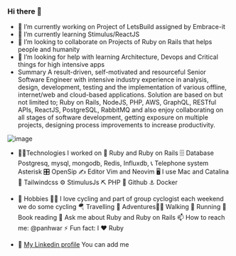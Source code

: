 ### Hi there 👋
- 🔭 I’m currently working on Project of LetsBuild assigned by Embrace-it
- 🌱 I’m currently learning Stimulus/ReactJS
- 👯 I’m looking to collaborate on Projects of Ruby on Rails that helps people and humanity
- 🤔 I’m looking for help with learning Architecture, Devops and Critical things for high intensive apps
- Summary
A result-driven, self-motivated and resourceful Senior Software Engineer with intensive industry experience in analysis, design, development, testing and the implementation of various offline, internet/web and cloud-based applications. Solution are based on but not limited to; Ruby on Rails, NodeJS, PHP, AWS, GraphQL, RESTful APIs, ReactJS, PostgreSQL, RabbitMQ and also enjoy collaborating on all stages of software development, getting exposure on multiple projects, designing process improvements to increase productivity.

![image](https://user-images.githubusercontent.com/4409408/112505854-ffc72800-8dae-11eb-9d00-61c696ac476e.png)


- 🙏🏽Technologies I worked on
🌺 Ruby and Ruby on Rails 🗄 Database Postgresq, mysql, mongodb, Redis, Influxdb, 📞 Telephone system Asterisk 🎛 OpenSip ✍️  Editor Vim and Neovim 🖥   I use Mac and Catalina 🌋 Tailwindcss ⚙️ StimulusJs ⛏ PHP 💾 Github ⚓️ Docker

- 🤪 Hobbies 🚴🏻 I love cycling and part of group cyclogist each weekend we do some cycling 🪂 Travelling 🧗 Adventures🚶🏾 Walking 🏃 Running 🧠 Book reading
💬 Ask me about Ruby and Ruby on Rails 📫 How to reach me: @panhwar ⚡ Fun fact: I ♥️ Ruby
- 📄 [My Linkedin profile](https://www.linkedin.com/in/kamalpanhwar/) You can add me
